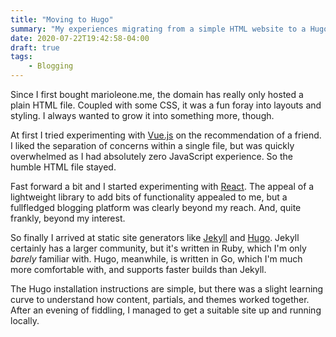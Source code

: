 ```yaml
---
title: "Moving to Hugo"
summary: "My experiences migrating from a simple HTML website to a Hugo-built one"
date: 2020-07-22T19:42:58-04:00
draft: true
tags:
    - Blogging
---
```


Since I first bought marioleone.me, the domain has really only hosted a plain HTML file.  Coupled with some CSS, it was a fun foray into layouts and styling.  I always wanted to grow it into something more, though.

At first I tried experimenting with [Vue.js](https://vuejs.org/) on the recommendation of a friend.  I liked the separation of concerns within a single file, but was quickly overwhelmed as I had absolutely zero JavaScript experience.  So the humble HTML file stayed.

Fast forward a bit and I started experimenting with [React](https://reactjs.org/).  The appeal of a lightweight library to add bits of functionality appealed to me, but a fullfledged blogging platform was clearly beyond my reach.  And, quite frankly, beyond my interest.

So finally I arrived at static site generators like [Jekyll](https://jekyllrb.com/) and [Hugo](https://gohugo.io/).  Jekyll certainly has a larger community, but it's written in Ruby, which I'm only *barely* familiar with.  Hugo, meanwhile, is written in Go, which I'm much more comfortable with, and supports faster builds than Jekyll.

The Hugo installation instructions are simple, but there was a slight learning curve to understand how content, partials, and themes worked together.  After an evening of fiddling, I managed to get a suitable site up and running locally.